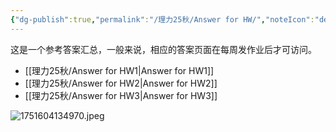```yaml
---
{"dg-publish":true,"permalink":"/理力25秋/Answer for HW/","noteIcon":"default","created":"2025-09-26T16:13:45.829+08:00","updated":"2025-09-26T16:17:43.005+08:00"}
---
```



这是一个参考答案汇总，一般来说，相应的答案页面在每周发作业后才可访问。  

- [[理力25秋/Answer for HW1\|Answer for HW1]]
- [[理力25秋/Answer for HW2\|Answer for HW2]]
- [[理力25秋/Answer for HW3\|Answer for HW3]]


![1751604134970.jpeg](/img/user/1751604134970.jpeg)